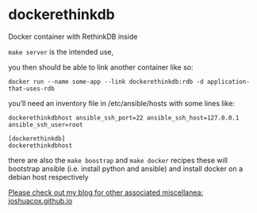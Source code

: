 # dockerethinkdb
Docker  container with RethinkDB inside

`make server` is the intended use,

you then should be able to link another container like so:

```
docker run --name some-app --link dockerethinkdb:rdb -d application-that-uses-rdb
```

you’ll need an inventory file in /etc/ansible/hosts with some lines like:

```
dockerethinkdbhost ansible_ssh_port=22 ansible_ssh_host=127.0.0.1 ansible_ssh_user=root

[dockerethinkdb]
dockerethinkdbhost
```

there are also the `make boostrap` and `make docker` recipes these will bootstrap ansible (i.e. install python and ansible) and install docker on a debian host respectively

[Please check out my blog for other associated miscellanea:](http://joshuacox.github.io/)
[joshuacox.github.io](http://joshuacox.github.io/)
